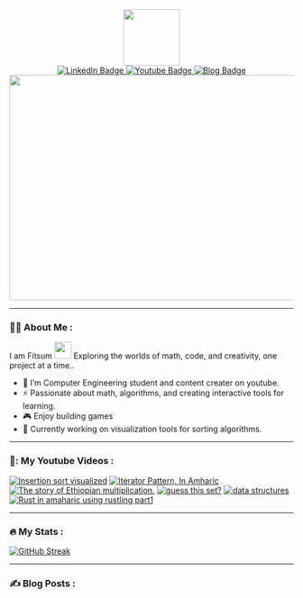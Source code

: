 <div id="header" align="center">
  <img src="https://i.giphy.com/media/v1.Y2lkPTc5MGI3NjExMThjdXB1MXJ5M2hxZHA4aHpyaHFsdGw4YXF4Nm81MmZhcW9tYWFzdyZlcD12MV9pbnRlcm5hbF9naWZfYnlfaWQmY3Q9cw/QX7nMrAHVN0FFD7EtK/giphy.gif" width="100"/>
   <div id="badges">
     <a href="linkedin.com/in/fit-s-u-m">
       <img src="https://img.shields.io/badge/LinkedIn-blue?style=for-the-badge&logo=linkedin&logoColor=white" alt="LinkedIn Badge"/>
     </a>
     <a href="youtube.com/@Nehemiah-zm1ip">
       <img src="https://img.shields.io/badge/YouTube-red?style=for-the-badge&logo=youtube&logoColor=white" alt="Youtube Badge"/>
     </a>
     <a href="fit-s-u-m.github.io">
       <img src="https://img.shields.io/badge/Blog-black?style=for-the-badge" alt="Blog Badge"/>
     </a>
   </div>
   <div align="center">
  <img src="https://i.giphy.com/media/v1.Y2lkPTc5MGI3NjExcXd4aHRhZWlkYXZjNzd0cXU4dnl2bnZ1YXE0YWx2Mm5mZGZ6amlvZSZlcD12MV9pbnRlcm5hbF9naWZfYnlfaWQmY3Q9Zw/SWoSkN6DxTszqIKEqv/giphy.gif" width="700" height="400"/>
</div>
</div>

---


### :technologist: About Me :


I am Fitsum <img src="https://media.giphy.com/media/WUlplcMpOCEmTGBtBW/giphy.gif" width="30"> Exploring the worlds of math, code, and creativity, one project at a time..

- :telescope: I’m Computer Engineering student and content creater on youtube.
- :zap: Passionate about math, algorithms, and creating interactive tools for learning.
- :video_game: Enjoy building games
- :seedling: Currently working on visualization tools for sorting algorithms.
  
---

### 🎥: My Youtube Videos :
<!-- BEGIN YOUTUBE-CARDS -->
[![Insertion sort visualized](https://ytcards.demolab.com/?id=UC406o5hHOU&title=Insertion+sort+visualized&lang=en&timestamp=1729311485&background_color=%230d1117&title_color=%23ffffff&stats_color=%23dedede&max_title_lines=1&width=250&border_radius=5 "Insertion sort visualized")](https://www.youtube.com/watch?v=UC406o5hHOU)
[![Iterator Pattern, In Amharic](https://ytcards.demolab.com/?id=USq1NnfhV2Y&title=Iterator+Pattern%2C+In+Amharic&lang=en&timestamp=1715626214&background_color=%230d1117&title_color=%23ffffff&stats_color=%23dedede&max_title_lines=1&width=250&border_radius=5 "Iterator Pattern, In Amharic")](https://www.youtube.com/watch?v=USq1NnfhV2Y)
[![The story of Ethiopian multiplication.](https://ytcards.demolab.com/?id=y5sdg_IRYqc&title=The+story+of+Ethiopian+multiplication.&lang=en&timestamp=1713141925&background_color=%230d1117&title_color=%23ffffff&stats_color=%23dedede&max_title_lines=1&width=250&border_radius=5 "The story of Ethiopian multiplication.")](https://www.youtube.com/watch?v=y5sdg_IRYqc)
[![guess this set?](https://ytcards.demolab.com/?id=8NvueNKbQiY&title=guess+this+set%3F&lang=en&timestamp=1712346194&background_color=%230d1117&title_color=%23ffffff&stats_color=%23dedede&max_title_lines=1&width=250&border_radius=5 "guess this set?")](https://www.youtube.com/watch?v=8NvueNKbQiY)
[![data structures](https://ytcards.demolab.com/?id=I6zMjpxpUXs&title=data+structures&lang=en&timestamp=1711109305&background_color=%230d1117&title_color=%23ffffff&stats_color=%23dedede&max_title_lines=1&width=250&border_radius=5 "data structures")](https://www.youtube.com/watch?v=I6zMjpxpUXs)
[![Rust in amaharic using rustling part1](https://ytcards.demolab.com/?id=ECb0Bzt2hBo&title=Rust+in+amaharic+using+rustling+part1&lang=en&timestamp=1709503830&background_color=%230d1117&title_color=%23ffffff&stats_color=%23dedede&max_title_lines=1&width=250&border_radius=5 "Rust in amaharic using rustling part1")](https://www.youtube.com/watch?v=ECb0Bzt2hBo)
<!-- END YOUTUBE-CARDS -->

---

### :fire: My Stats :
[![GitHub Streak](https://github-readme-streak-stats.herokuapp.com?user=fit-s-u-m&theme=dayfox)](https://git.io/streak-stats)

---

### :writing_hand: Blog Posts :
<!-- BLOG-POST-LIST:START -->
<!-- BLOG-POST-LIST:END -->
